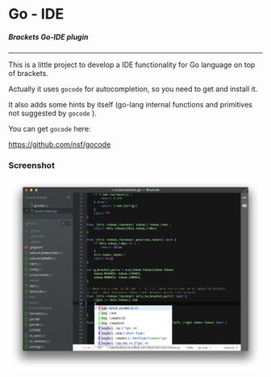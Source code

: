# Go - IDE
##### Brackets Go-IDE plugin
----
This is a little project to develop a IDE functionality for Go language on top of brackets.

Actually it uses ``gocode`` for autocompletion, so you need to get and install it.

It also adds some hints by itself (go-lang internal functions and primitives not suggested by ``gocode`` ).


You can get ``gocode`` here: 

https://github.com/nsf/gocode

### Screenshot

![go-ide](https://raw.githubusercontent.com/David5i6/wiki/master/goide/v0.0.4.png)

